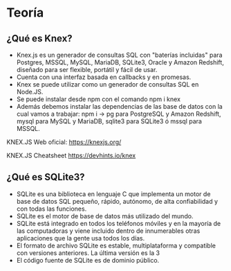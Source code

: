 # Teoría

## ¿Qué es Knex?

- Knex.js es un generador de consultas SQL con "baterías incluidas" para Postgres, MSSQL, MySQL, MariaDB, SQLite3, Oracle y Amazon Redshift, diseñado para ser flexible, portátil y fácil de usar.
- Cuenta con una interfaz basada en callbacks y en promesas.
- Knex se puede utilizar como un generador de consultas SQL en Node.JS.
- Se puede instalar desde npm con el comando npm i knex
- Además debemos instalar las dependencias de las base de datos con la cual vamos a trabajar: npm i -> pg para PostgreSQL y Amazon Redshift, mysql para MySQL y MariaDB, sqlite3 para SQLite3 ó mssql para MSSQL.

KNEX.JS Web oficial:  https://knexjs.org/

KNEX.JS Cheatsheet  https://devhints.io/knex

## ¿Qué es SQLite3?

- SQLite es una biblioteca en lenguaje C que implementa un motor de base de datos SQL pequeño, rápido, autónomo, de alta confiabilidad y con todas las funciones.
- SQLite es el motor de base de datos más utilizado del mundo.
- SQLite está integrado en todos los teléfonos móviles y en la mayoría de las computadoras y viene incluido dentro de innumerables otras aplicaciones que la gente usa todos los días.
- El formato de archivo SQLite es estable, multiplataforma y compatible con versiones anteriores. La última versión es la 3
- El código fuente de SQLite es de dominio público.
